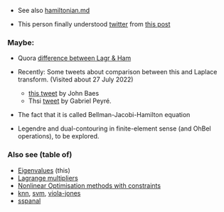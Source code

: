 
* See also [hamiltonian.md](https://github.com/sohale/cs-glossaries/blob/master/math-ml/hamiltonian.md)

* This person finally understood [twitter](https://twitter.com/mstoudenmire/status/1539963638433419266?s=12&t=FcnYrvlEmUYUp146S_El5A) 
from [this post](https://blog.jessriedel.com/2017/06/28/legendre-transform/)

### Maybe:
* Quora [difference between Lagr & Ham](https://www.quora.com/What-is-the-difference-between-Lagrangian-and-Hamiltonian-mechanics)

* Recently: Some tweets about comparison between this and Laplace transform. (Visited about 27 July 2022)
   * [this tweet](https://twitter.com/johncarlosbaez/status/1552162088075677696?s=20&t=5BJioXX_p-Rq-Z6aJmDfvA) by John Baes
   * Thsi [tweet](https://twitter.com/gabrielpeyre/status/1552156833460105216?cn=ZmxleGlibGVfcmVjcw%3D%3D&refsrc=email) by Gabriel Peyré.
* The fact that it is called Bellman-Jacobi-Hamilton equation


* Legendre and dual-contouring in finite-element sense (and OhBel operations), to be explored.

### Also see (table of)
* [Eigenvalues](eigenvalues.md) (this)
* [Lagrange multipliers](./lagrange-multipliers.md)
* [Nonlinear Optimisation methods with constraints](./nlo.md)
* [knn](./knn.md), [svm](./svm.md), [viola-jones](./viola-jones-adaboost.md)
* [sspanal](https://github.com/sohale/sspanel/blob/master/m1/links-panel.md)
